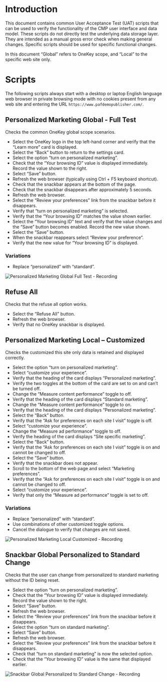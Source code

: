 # Introduction

This document contains common User Acceptance Test (UAT) scripts that can be
used to verify the functionality of the CMP user interface and data model. These
scripts do not directly test the underlying data storage layer. They are
intended as a manual gross error check when making general changes. Specific
scripts should be used for specific functional changes.

In this document “Global” refers to OneKey scope, and “Local” to the specific
web site only.

# Scripts

The following scripts always start with a desktop or laptop English language web
browser in private browsing mode with no cookies present from any web site and
entering the URL `https://www.pafdemopublisher.com/`.

## Personalized Marketing Global - Full Test

Checks the common OneKey global scope scenarios.

-   Select the OneKey logo in the top left-hand corner and verify that the
    “Learn more” card is displayed.
-   Select the “Back” button to return to the settings card.
-   Select the option “turn on personalized marketing”.
-   Check that the “Your browsing ID” value is displayed immediately. Record the
    value shown to the right.
-   Select “Save” button.
-   Refresh the web browser (typically using Ctrl + F5 keyboard shortcut).
-   Check that the snackbar appears at the bottom of the page.
-   Check that the snackbar disappears after approximately 5 seconds.
-   Refresh the web browser.
-   Select the “Review your preferences” link from the snackbar before it
    disappears.
-   Verify that “turn on personalized marketing” is selected.
-   Verify that the “Your browsing ID” matches the value shown earlier.
-   Select the “Your browsing ID” text and verify that the value changes and the
    “Save” button becomes enabled. Record the new value shown.
-   Select the “Save” button.
-   When the snackbar reappears select “Review your preference”.
-   Verify that the new value for “Your browsing ID” is displayed.

### Variations

-   Replace “personalized” with “standard”.

![Personalized Marketing Global Full Test - Recording](images/Personalized%20Marketing%20Global%20Full%20Test.gif)

## Refuse All

Checks that the refuse all option works.

-   Select the “Refuse All” button.
-   Refresh the web browser.
-   Verify that no OneKey snackbar is displayed.

## Personalized Marketing Local – Customized

Checks the customized this site only data is retained and displayed correctly.

-   Select the option “turn on personalized marketing”.
-   Select “customize your experience”.
-   Verify that the heading of the card displays “Personalized marketing”.
-   Verify the two toggles at the bottom of the card are set to on and can’t be
    turned off.
-   Change the “Measure content performance” toggle to off.
-   Verify that the heading of the card displays “Standard marketing”.
-   Change the “Measure content performance” toggle to on.
-   Verify that the heading of the card displays “Personalized marketing”.
-   Select the “Back” button.
-   Verify that the “Ask for preferences on each site I visit” toggle is off.
-   Select “customize your experience”.
-   Change the “Measure ad performance” toggle to off.
-   Verify the heading of the card displays “Site specific marketing”.
-   Select the “Back” button.
-   Verify that the “Ask for preferences on each site I visit” toggle is on and
    cannot be changed to off.
-   Select the “Save” button.
-   Verify that the snackbar does not appear.
-   Scroll to the bottom of the web page and select “Marketing preferences”.
-   Verify that the “Ask for preferences on each site I visit” toggle is on and
    cannot be changed to off.
-   Select “customize your experience”.
-   Verify that only the “Measure ad performance” toggle is set to off.

### Variations

-   Replace “personalized” with “standard”.
-   Use combinations of other customized toggle options.
-   Cancel the dialogue to verify that changes are not saved.

![Personalized Marketing Local Customized - Recording](images/Personalized%20Marketing%20Local%20Customized.gif)

## Snackbar Global Personalized to Standard Change

Checks that the user can change from personalized to standard marketing without
the ID being reset.

-   Select the option “turn on personalized marketing”.
-   Check that the “Your browsing ID” value is displayed immediately. Record the
    value shown to the right.
-   Select “Save” button.
-   Refresh the web browser.
-   Select the “Review your preferences” link from the snackbar before it
    disappears.
-   Select the option “turn on standard marketing”.
-   Select “Save” button.
-   Refresh the web browser.
-   Select the “Review your preferences” link from the snackbar before it
    disappears.
-   Check that “turn on standard marketing” is now the selected option.
-   Check that the “Your browsing ID” value is the same that displayed earlier.

![Snackbar Global Personalized to Standard Change - Recording](images/Snackbar%20Global%20Personalized%20to%20Standard%20Change.gif)